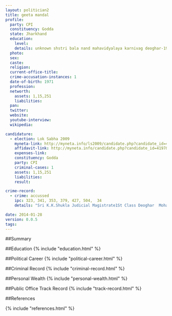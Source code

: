 ```yaml
---
layout: politician2
title: geeta mandal
profile: 
  party: CPI
  constituency: Godda
  state: Jharkhand
  education: 
    level: 
    details: unknown shstri bala nand mahavidyalaya karnivag deoghar-1993,kameshwer sigh vihsva vidyalaya,darbhanga.
  photo: 
  sex: 
  caste: 
  religion: 
  current-office-title: 
  crime-accusation-instances: 1
  date-of-birth: 1971
  profession: 
  networth: 
    assets: 1,15,251
    liabilities: 
  pan: 
  twitter: 
  website: 
  youtube-interview: 
  wikipedia: 

candidature: 
  - election: Lok Sabha 2009
    myneta-link: http://myneta.info/ls2009/candidate.php?candidate_id=4197
    affidavit-link: http://myneta.info/candidate.php?candidate_id=4197&scan=original
    expenses-link: 
    constituency: Godda 
    party: CPI
    criminal-cases: 1
    assets: 1,15,251
    liabilities: 
    result:  

crime-record: 
  - crime: accussed
    ipc: 323, 341, 353, 379, 427, 504,  34
    details: "Sri K.K.Shukla Judicial Magistrate1St Class Deoghar  Mohanpur P.S. Case no.92/08 ,05.09.2008" 

date: 2014-01-28
version: 0.0.5
tags: 
---
```

##Summary


##Education
{% include "education.html" %}


##Political Career
{% include "political-career.html" %}


##Criminal Record
{% include "criminal-record.html" %}


##Personal Wealth
{% include "personal-wealth.html" %}


##Public Office Track Record
{% include "track-record.html" %}


##References


{% include "references.html" %}